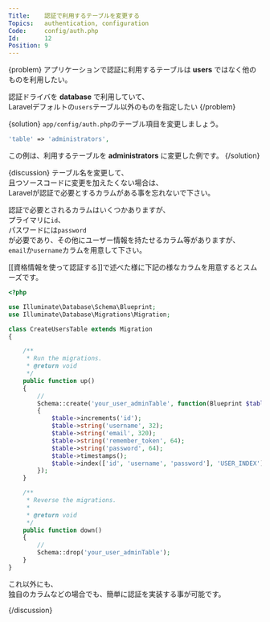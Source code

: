 ```yaml
---
Title:    認証で利用するテーブルを変更する
Topics:   authentication, configuration
Code:     config/auth.php
Id:       12
Position: 9
---
```


{problem}
アプリケーションで認証に利用するテーブルは **users** ではなく他のものを利用したい。

認証ドライバを **database** で利用していて、  
Laravelデフォルトの`users`テーブル以外のものを指定したい
{/problem}

{solution}
`app/config/auth.php`のテーブル項目を変更しましょう。

```php
'table' => 'administrators',
```

この例は、利用するテーブルを **administrators** に変更した例です。
{/solution}

{discussion}
テーブル名を変更して、  
且つソースコードに変更を加えたくない場合は、  
Laravelが認証で必要とするカラムがある事を忘れないで下さい。

認証で必要とされるカラムはいくつかありますが、  
プライマリに`id`、  
パスワードには`password`  
が必要であり、その他にユーザー情報を持たせるカラム等がありますが、  
`email`か`username`カラムを用意して下さい。

[[資格情報を使って認証する]]で述べた様に下記の様なカラムを用意するとスムーズです。
```php
<?php

use Illuminate\Database\Schema\Blueprint;
use Illuminate\Database\Migrations\Migration;

class CreateUsersTable extends Migration
{

    /**
     * Run the migrations.
     * @return void
     */
    public function up()
    {
        //
        Schema::create('your_user_adminTable', function(Blueprint $table)
        {
            $table->increments('id');
            $table->string('username', 32);
            $table->string('email', 320);
            $table->string('remember_token', 64);
            $table->string('password', 64);
            $table->timestamps();
            $table->index(['id', 'username', 'password'], 'USER_INDEX');
        });
    }

    /**
     * Reverse the migrations.
     *
     * @return void
     */
    public function down()
    {
        //
        Schema::drop('your_user_adminTable');
    }
}

```
これ以外にも、  
独自のカラムなどの場合でも、簡単に認証を実装する事が可能です。  

{/discussion}
